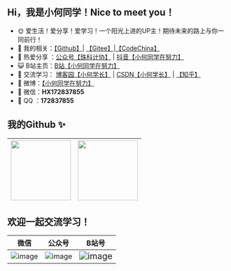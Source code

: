 ## Hi，我是小何同学！Nice to meet you！

- 🌞 爱生活！爱分享！爱学习！一个阳光上进的UP主！期待未来的路上与你一同前行！
- 🏡 我的相关：<a href="https://github.com/He-Xiang-best" target="_blank">【Github】</a>| <a href="https://gitee.com/hexiang_home" target="_blank">【Gitee】</a>|<a href="https://codechina.csdn.net/HXBest" target="_blank">【CodeChina】</a> 
- 🌱 热爱分享 ：<a href="#" target="_blank">公众号【珠科计协】</a> | <a href="#" target="_blank"> 抖音【小何同学在努力】</a>
- 😺 B站主页：<a href="https://space.bilibili.com/495642569" target="_blank">B站【小何同学在努力】</a>
- 🤔 交流学习： <a href="https://www.cnblogs.com/He-Xiang-best/" target="_blank">博客园【小何学长】</a> | <a href="https://blog.csdn.net/HXBest" target="_blank">CSDN【小何学长】</a> | <a href="https://www.zhihu.com/people/hyang-x" target="_blank">【知乎】</a>
- 🌊 微博：<a href="https://weibo.com/7189812208/profile?topnav=1&wvr=6&is_all=1" target="_blank">【小何同学在努力】</a>
- 💬 微信：**HX172837855**
- 🐧  QQ ：**172837855**

## 我的Github ✨

| <img align="" height="137px" src="https://github-readme-stats.vercel.app/api?username=He-Xiang-best&hide_title=true&hide_border=true&show_icons=true&include_all_commits=true&line_height=21&bg_color=0,EC6C6C,FFD479,FFFC79,73FA79&theme=graywhite&locale=cn" /> | <img align="" height="137px" src="https://github-readme-stats.vercel.app/api/top-langs/?username=He-Xiang-best&hide_title=true&hide_border=true&layout=compact&bg_color=0,73FA79,73FDFF,D783FF&theme=graywhite&locale=cn" /> |
| ------------------------------------------------------------ | ------------------------------------------------------------ |



## 欢迎一起交流学习！


| 微信                                                         | 公众号                                                       | B站号                                                        |
| ------------------------------------------------------------ | ------------------------------------------------------------ | ------------------------------------------------------------ |
| ![image](https://img-blog.csdnimg.cn/img_convert/cece57138556f8ebe17ea8521e3114e1.png) | ![image](https://img-blog.csdnimg.cn/img_convert/4488f9f9de1c18bb21c82f5657598d0d.png) | <img src="https://img2020.cnblogs.com/blog/2361932/202110/2361932-20211004140227777-34860138.png" alt="image" style="zoom:123%;" /> |
